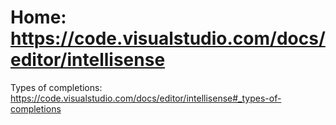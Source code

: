 # Home: https://code.visualstudio.com/docs/editor/intellisense

Types of completions:
https://code.visualstudio.com/docs/editor/intellisense#_types-of-completions
